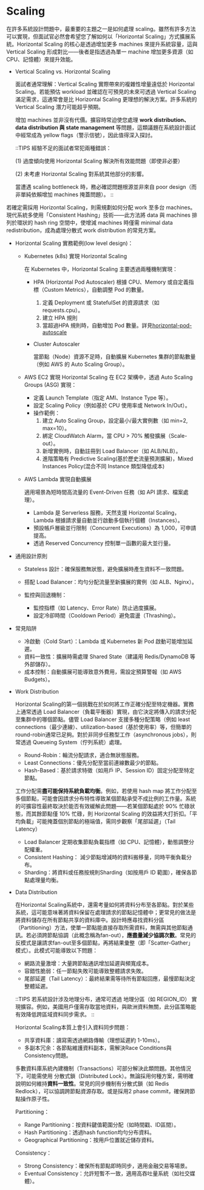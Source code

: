 # Scaling

在許多系統設計問題中，最重要的主題之一是如何處理 scaling。雖然有許多方法可以實現，但面試官必然會希望您了解如何以「Horizontal Scaling」方式擴展系統。Horizontal Scaling 的核心是透過增加更多 machines 來提升系統容量，這與 Vertical Scaling 形成對比——後者是指透過為單一 machine 增加更多資源（如 CPU、記憶體）來提升效能。

- Vertical Scaling vs. Horizontal Scaling

  面試者通常理解：Vertical Scaling 實際帶來的複雜性增量遠低於 Horizontal Scaling。若能預估 workload 並確認在可預見的未來可透過 Vertical Scaling 滿足需求，這通常會是比 Horizontal Scaling 更理想的解決方案。許多系統的 Vertical Scaling 潛力可能超乎預期。

  增加 machines 並非沒有代價。擴容時常迫使您處理 **work distribution、data distribution 與 state management** 等問題，這類議題在系統設計面試中經常成為 yellow flags（警示信號），因此值得深入探討。

  ::TIPS
  經驗不足的面試者常犯兩種錯誤：

  (1) 過度傾向使用 Horizontal Scaling 解決所有效能問題（即使非必要）

  (2) 未考慮 Horizontal Scaling 對系統其他部分的影響。

  當遭遇 scaling bottleneck 時，務必確認問題根源並非來自 poor design（而非單純依賴增加 machines 掩蓋問題）。
  ::

若確定需採用 Horizontal Scaling，則需規劃如何分配 work 至多台 machines。現代系統多使用「Consistent Hashing」技術——此方法將 data 與 machines 排列於環狀的 hash ring 空間中，使增減 machines 時僅需 minimal data redistribution，成為處理分散式 work distribution 的常見方案。

- Horizontal Scaling 實務範例(low level design)：

  - Kubernetes (k8s) 實現 Horizontal Scaling

    在 Kubernetes 中，Horizontal Scaling 主要透過兩種機制實現：

    - HPA (Horizontal Pod Autoscaler)
      根據 CPU、Memory 或自定義指標（Custom Metrics），自動調整 Pod 的數量。

      1. 定義 Deployment 或 StatefulSet 的資源請求（如 requests.cpu）。
      2. 建立 HPA 規則
      3. 當超過HPA 規則時，自動增加 Pod 數量。詳見[horizontal-pod-autoscale](https://kubernetes.io/docs/tasks/run-application/horizontal-pod-autoscale/)

    - Cluster Autoscaler

      當節點（Node）資源不足時，自動擴展 Kubernetes 集群的節點數量（例如 AWS 的 Auto Scaling Group）。

  - AWS EC2 實現 Horizontal Scaling
    在 EC2 架構中，透過 Auto Scaling Groups (ASG) 實現：

    - 定義 Launch Template（指定 AMI、Instance Type 等）。
    - 設定 Scaling Policy（例如基於 CPU 使用率或 Network In/Out）。
    - 操作範例：
      1. 建立 Auto Scaling Group，設定最小/最大實例數（如 min=2, max=10）。
      2. 綁定 CloudWatch Alarm，當 CPU > 70% 觸發擴展（Scale-out）。
      3. 新增實例時，自動註冊到 Load Balancer（如 ALB/NLB）。
      4. 進階策略有 Predictive Scaling(基於歷史流量預測擴展)，Mixed Instances Policy(混合不同 Instance 類型降低成本)

  - AWS Lambda 實現自動擴展

    適用場景為短時間高流量的 Event-Driven 任務（如 API 請求、檔案處理）。

    - Lambda 是 Serverless 服務，天然支援 Horizontal Scaling，Lambda 根據請求量自動並行啟動多個執行個體（Instances）。
    - 預設帳戶層級並行限制（Concurrent Executions）為 1,000，可申請提高。
    - 透過 Reserved Concurrency 控制單一函數的最大並行量。

- 通用設計原則

  - Stateless 設計：確保服務無狀態，避免擴展時產生資料不一致問題。
  - 搭配 Load Balancer：均勻分配流量至新擴展的實例（如 ALB、Nginx）。
  - 監控與回退機制：

    - 監控指標（如 Latency、Error Rate）防止過度擴展。
    - 設定冷卻時間（Cooldown Period）避免震盪（Thrashing）。

- 常見陷阱

  - 冷啟動（Cold Start）：Lambda 或 Kubernetes 新 Pod 啟動可能增加延遲。
  - 資料一致性：擴展時需處理 Shared State（建議用 Redis/DynamoDB 等外部儲存）。
  - 成本控制：自動擴展可能導致意外費用，需設定預算警報（如 AWS Budgets）。

- Work Distribution

  Horizontal Scaling的第一個挑戰在於如何將工作正確分配至特定機器。實務上通常透過 Load Balancer（負載平衡器）實現，由它決定將傳入的請求分配至集群中的哪個節點。儘管 Load Balancer 支援多種分配策略（例如 least connections（最少連線）、utilization-based（基於使用率）等，但簡單的 round-robin通常已足夠。對於非同步任務型工作（asynchronous jobs），則常透過 Queueing System（佇列系統）處理。

  - Round-Robin：輪流分配請求，適合無狀態服務。
  - Least Connections：優先分配至當前連線數最少的節點。
  - Hash-Based：基於請求特徵（如用戶 IP、Session ID）固定分配至特定節點。

  工作分配需**盡可能保持系統負載均衡**。例如，若使用 hash map 將工作分配至多個節點，可能會因請求分布特性導致某個節點承受不成比例的工作量。系統的可擴容性最終取決於能否有效緩解此問題——若某個節點處於 90% 忙碌狀態，而其餘節點僅 10% 忙碌，則 Horizontal Scaling 的效益將大打折扣。「平均負載」可能掩蓋個別節點的極端值，需同步觀察「尾部延遲」（Tail Latency）

  - Load Balancer 定期收集節點負載指標（如 CPU、記憶體），動態調整分配權重。
  - Consistent Hashing： 減少節點增減時的資料搬移量，同時平衡負載分布。
  - Sharding：將資料或任務按規則Sharding（如按用戶 ID 範圍），確保各節點處理量均衡。

- Data Distribution

  在Horizontal Scaling系統中，還需考量如何將資料分布至各節點。對於某些系統，這可能意味著將資料保留在處理請求的節點記憶體中；更常見的做法是將資料儲存在所有節點共享的資料庫中。設計時應尋找資料分區（Partitioning）方法，使單一節點能直接存取所需資料，無需與其他節點通訊。若必須跨節點協調（此概念稱為fan-out），**應盡量減少協調次數**。常見的反模式是讓請求fan-out至多個節點，再將結果彙整（即「Scatter-Gather」模式）。此模式可能導致以下問題：

  - 網路流量激增：大量跨節點通訊增加延遲與頻寬成本。
  - 容錯性脆弱：任一節點失敗可能導致整體請求失敗。
  - 尾部延遲（Tail Latency）：最終結果需等待所有節點回應，最慢節點決定整體延遲。

  ::TIPS
  若系統設計涉及地理分布，通常可透過 地理分區（如 REGION_ID） 實現擴容。例如，美國用戶僅需存取當地資料，與歐洲資料無關，此分區策略能有效降低跨區域資料同步需求。
  ::

  Horizontal Scaling本質上會引入資料同步問題：

  - 共享資料庫：讀寫需透過網路傳輸（理想延遲約 1-10ms）。
  - 多副本冗余：各節點維護資料副本，需解決Race Conditions與Consistency問題。

  多數資料庫系統內建機制（Transactions）可部分解決此類問題。其他情況下，可能需使用 分散式鎖（Distributed Lock）。無論採用何種方案，需明確說明如何維持**資料一致性**。常見的同步機制有分散式鎖（如 Redis Redlock），可以協調跨節點資源存取。或是採用2 phase commit，確保跨節點操作原子性。

  Partitioning：

  - Range Partitioning：按資料鍵值範圍分配（如時間戳、ID區間）。
  - Hash Partitioning：透過hash function均勻分布資料。
  - Geographical Partitioning：按用戶位置就近儲存資料。

  Consistency：

  - Strong Consistency：確保所有節點即時同步，適用金融交易等場景。
  - Eventual Consistency：允許短暫不一致，適用高吞吐量系統（如社交媒體）。
